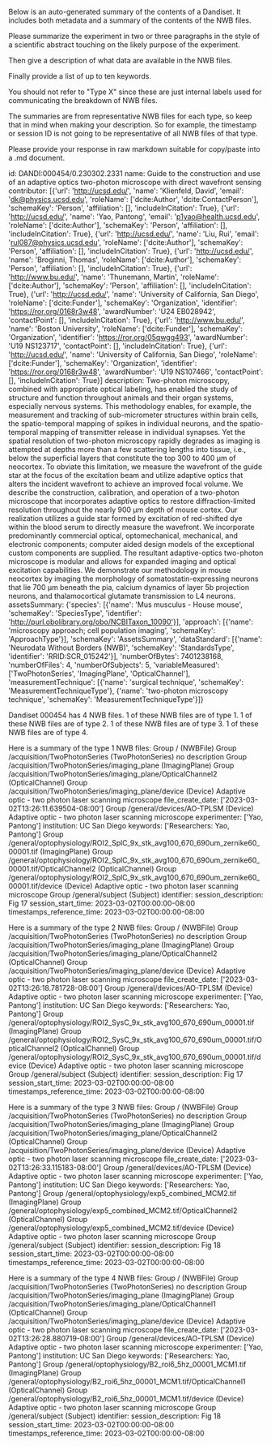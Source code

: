 
Below is an auto-generated summary of the contents of a Dandiset. It includes both metadata and a summary of the contents of the NWB files.

Please summarize the experiment in two or three paragraphs in the style of a scientific abstract touching on the likely purpose of the experiment.

Then give a description of what data are available in the NWB files.

Finally provide a list of up to ten keywords.

You should not refer to "Type X" since these are just internal labels used for communicating the breakdown of NWB files.

The summaries are from representative NWB files for each type, so keep that in mind when making your description. So for example, the timestamp or session ID is not going to be representative of all NWB files of that type.

Please provide your response in raw markdown suitable for copy/paste into a .md document.


id: DANDI:000454/0.230302.2331
name: Guide to the construction and use of an adaptive optics two-photon microscope with direct wavefront sensing
contributor: [{'url': 'http://ucsd.edu/', 'name': 'Klienfeld, David', 'email': 'dk@physics.ucsd.edu', 'roleName': ['dcite:Author', 'dcite:ContactPerson'], 'schemaKey': 'Person', 'affiliation': [], 'includeInCitation': True}, {'url': 'http://ucsd.edu/', 'name': 'Yao, Pantong', 'email': 'p1yao@health.ucsd.edu', 'roleName': ['dcite:Author'], 'schemaKey': 'Person', 'affiliation': [], 'includeInCitation': True}, {'url': 'http://ucsd.edu/', 'name': 'Liu, Rui', 'email': 'rul087@physics.ucsd.edu', 'roleName': ['dcite:Author'], 'schemaKey': 'Person', 'affiliation': [], 'includeInCitation': True}, {'url': 'http://ucsd.edu/', 'name': 'Broginni, Thomas', 'roleName': ['dcite:Author'], 'schemaKey': 'Person', 'affiliation': [], 'includeInCitation': True}, {'url': 'http://www.bu.edu/', 'name': 'Thunemann, Martin', 'roleName': ['dcite:Author'], 'schemaKey': 'Person', 'affiliation': [], 'includeInCitation': True}, {'url': 'http://ucsd.edu/', 'name': 'University of California, San Diego', 'roleName': ['dcite:Funder'], 'schemaKey': 'Organization', 'identifier': 'https://ror.org/0168r3w48', 'awardNumber': 'U24 EB028942', 'contactPoint': [], 'includeInCitation': True}, {'url': 'http://www.bu.edu/', 'name': 'Boston University', 'roleName': ['dcite:Funder'], 'schemaKey': 'Organization', 'identifier': 'https://ror.org/05qwgg493', 'awardNumber': 'U19 NS123717', 'contactPoint': [], 'includeInCitation': True}, {'url': 'http://ucsd.edu/', 'name': 'University of California, San Diego', 'roleName': ['dcite:Funder'], 'schemaKey': 'Organization', 'identifier': 'https://ror.org/0168r3w48', 'awardNumber': 'U19 NS107466', 'contactPoint': [], 'includeInCitation': True}]
description: Two-photon microscopy, combined with appropriate optical labeling, has enabled the study of structure and function throughout animals and their organ systems, especially nervous systems. This methodology enables, for example, the measurement and tracking of sub-micrometer structures within brain cells, the spatio-temporal mapping of spikes in individual neurons, and the spatio-temporal mapping of transmitter release in individual synapses. Yet the spatial resolution of two-photon microscopy rapidly degrades as imaging is attempted at depths more than a few scattering lengths into tissue, i.e., below the superficial layers that constitute the top 300 to 400 µm of neocortex. To obviate this limitation, we measure the wavefront of the guide star at the focus of the excitation beam and utilize adaptive optics that alters the incident wavefront to achieve an improved focal volume. We describe the construction, calibration, and operation of a two-photon microscope that incorporates adaptive optics to restore diffraction-limited resolution throughout the nearly 900 µm depth of mouse cortex. Our realization utilizes a guide star formed by excitation of red-shifted dye within the blood serum to directly measure the wavefront. We incorporate predominantly commercial optical, optomechanical, mechanical, and electronic components; computer aided design models of the exceptional custom components are supplied. The resultant adaptive-optics two-photon microscope is modular and allows for expanded imaging and optical excitation capabilities. We demonstrate our methodology in mouse neocortex by imaging the morphology of somatostatin-expressing neurons that lie 700 µm beneath the pia, calcium dynamics of layer 5b projection neurons, and thalamocortical glutamate transmission to L4 neurons.
assetsSummary: {'species': [{'name': 'Mus musculus - House mouse', 'schemaKey': 'SpeciesType', 'identifier': 'http://purl.obolibrary.org/obo/NCBITaxon_10090'}], 'approach': [{'name': 'microscopy approach; cell population imaging', 'schemaKey': 'ApproachType'}], 'schemaKey': 'AssetsSummary', 'dataStandard': [{'name': 'Neurodata Without Borders (NWB)', 'schemaKey': 'StandardsType', 'identifier': 'RRID:SCR_015242'}], 'numberOfBytes': 7401238168, 'numberOfFiles': 4, 'numberOfSubjects': 5, 'variableMeasured': ['TwoPhotonSeries', 'ImagingPlane', 'OpticalChannel'], 'measurementTechnique': [{'name': 'surgical technique', 'schemaKey': 'MeasurementTechniqueType'}, {'name': 'two-photon microscopy technique', 'schemaKey': 'MeasurementTechniqueType'}]}

Dandiset 000454 has 4 NWB files.
1 of these NWB files are of type 1.
1 of these NWB files are of type 2.
1 of these NWB files are of type 3.
1 of these NWB files are of type 4.


Here is a summary of the type 1 NWB files:
  Group / (NWBFile) 
  Group /acquisition/TwoPhotonSeries (TwoPhotonSeries) no description
  Group /acquisition/TwoPhotonSeries/imaging_plane (ImagingPlane) 
  Group /acquisition/TwoPhotonSeries/imaging_plane/OpticalChannel2 (OpticalChannel) 
  Group /acquisition/TwoPhotonSeries/imaging_plane/device (Device) Adaptive optic - two photon laser scanning microscope
  file_create_date: ['2023-03-02T13:26:11.639504-08:00']
  Group /general/devices/AO-TPLSM (Device) Adaptive optic - two photon laser scanning microscope
  experimenter: ['Yao, Pantong']
  institution: UC San Diego
  keywords: ['Researchers: Yao, Pantong']
  Group /general/optophysiology/ROI2_SplC_9x_stk_avg100_670_690um_zernike60_00001.tif (ImagingPlane) 
  Group /general/optophysiology/ROI2_SplC_9x_stk_avg100_670_690um_zernike60_00001.tif/OpticalChannel2 (OpticalChannel) 
  Group /general/optophysiology/ROI2_SplC_9x_stk_avg100_670_690um_zernike60_00001.tif/device (Device) Adaptive optic - two photon laser scanning microscope
  Group /general/subject (Subject) 
  identifier: 
  session_description: Fig 17
  session_start_time: 2023-03-02T00:00:00-08:00
  timestamps_reference_time: 2023-03-02T00:00:00-08:00


Here is a summary of the type 2 NWB files:
  Group / (NWBFile) 
  Group /acquisition/TwoPhotonSeries (TwoPhotonSeries) no description
  Group /acquisition/TwoPhotonSeries/imaging_plane (ImagingPlane) 
  Group /acquisition/TwoPhotonSeries/imaging_plane/OpticalChannel2 (OpticalChannel) 
  Group /acquisition/TwoPhotonSeries/imaging_plane/device (Device) Adaptive optic - two photon laser scanning microscope
  file_create_date: ['2023-03-02T13:26:18.781728-08:00']
  Group /general/devices/AO-TPLSM (Device) Adaptive optic - two photon laser scanning microscope
  experimenter: ['Yao, Pantong']
  institution: UC San Diego
  keywords: ['Researchers: Yao, Pantong']
  Group /general/optophysiology/ROI2_SysC_9x_stk_avg100_670_690um_00001.tif (ImagingPlane) 
  Group /general/optophysiology/ROI2_SysC_9x_stk_avg100_670_690um_00001.tif/OpticalChannel2 (OpticalChannel) 
  Group /general/optophysiology/ROI2_SysC_9x_stk_avg100_670_690um_00001.tif/device (Device) Adaptive optic - two photon laser scanning microscope
  Group /general/subject (Subject) 
  identifier: 
  session_description: Fig 17
  session_start_time: 2023-03-02T00:00:00-08:00
  timestamps_reference_time: 2023-03-02T00:00:00-08:00


Here is a summary of the type 3 NWB files:
  Group / (NWBFile) 
  Group /acquisition/TwoPhotonSeries (TwoPhotonSeries) no description
  Group /acquisition/TwoPhotonSeries/imaging_plane (ImagingPlane) 
  Group /acquisition/TwoPhotonSeries/imaging_plane/OpticalChannel2 (OpticalChannel) 
  Group /acquisition/TwoPhotonSeries/imaging_plane/device (Device) Adaptive optic - two photon laser scanning microscope
  file_create_date: ['2023-03-02T13:26:33.115183-08:00']
  Group /general/devices/AO-TPLSM (Device) Adaptive optic - two photon laser scanning microscope
  experimenter: ['Yao, Pantong']
  institution: UC San Diego
  keywords: ['Researchers: Yao, Pantong']
  Group /general/optophysiology/exp5_combined_MCM2.tif (ImagingPlane) 
  Group /general/optophysiology/exp5_combined_MCM2.tif/OpticalChannel2 (OpticalChannel) 
  Group /general/optophysiology/exp5_combined_MCM2.tif/device (Device) Adaptive optic - two photon laser scanning microscope
  Group /general/subject (Subject) 
  identifier: 
  session_description: Fig 18
  session_start_time: 2023-03-02T00:00:00-08:00
  timestamps_reference_time: 2023-03-02T00:00:00-08:00


Here is a summary of the type 4 NWB files:
  Group / (NWBFile) 
  Group /acquisition/TwoPhotonSeries (TwoPhotonSeries) no description
  Group /acquisition/TwoPhotonSeries/imaging_plane (ImagingPlane) 
  Group /acquisition/TwoPhotonSeries/imaging_plane/OpticalChannel1 (OpticalChannel) 
  Group /acquisition/TwoPhotonSeries/imaging_plane/device (Device) Adaptive optic - two photon laser scanning microscope
  file_create_date: ['2023-03-02T13:26:28.880719-08:00']
  Group /general/devices/AO-TPLSM (Device) Adaptive optic - two photon laser scanning microscope
  experimenter: ['Yao, Pantong']
  institution: UC San Diego
  keywords: ['Researchers: Yao, Pantong']
  Group /general/optophysiology/B2_roi6_5hz_00001_MCM1.tif (ImagingPlane) 
  Group /general/optophysiology/B2_roi6_5hz_00001_MCM1.tif/OpticalChannel1 (OpticalChannel) 
  Group /general/optophysiology/B2_roi6_5hz_00001_MCM1.tif/device (Device) Adaptive optic - two photon laser scanning microscope
  Group /general/subject (Subject) 
  identifier: 
  session_description: Fig 18
  session_start_time: 2023-03-02T00:00:00-08:00
  timestamps_reference_time: 2023-03-02T00:00:00-08:00
